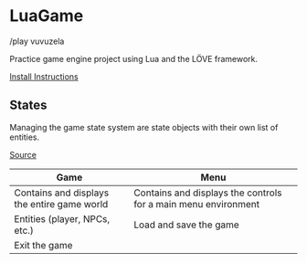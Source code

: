 # LuaGame

/play vuvuzela

Practice game engine project using Lua and the LÖVE framework.

[Install Instructions](/install.md)

## States
Managing the game state system are state objects with their own list of entities.

[Source](/src/base_state.lua)

Game | Menu
---- | ----
Contains and displays the entire game world | Contains and displays the controls for a main menu environment
Entities (player, NPCs, etc.) | Load and save the game
  | Exit the game
